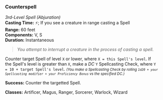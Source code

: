 ### Counterspell
*3rd-Level Spell (Abjuration)*  
**Casting Time:** ⚡; If you see a creature in range casting a Spell  
**Range:** 60 feet  
**Components:** V, S  
**Duration:** Instantaneous  

> *You attempt to interrupt a creature in the process of casting a spell.*

Counter target Spell of level `X` or lower, where `X = this Spell's level`. If the Spell's level is greater than `X`, make a *DC* `Y` Spellcasting Check, where `Y = 10 + target Spell's level`. <small> *(You make a Spellcasting Check by rolling `1d20 + your Spellcasting modifier + your Proficiency Bonus` vs the specified DC.)* </small>

**Success:** Counter the targetted Spell.

**Classes:** Artificer, Magus, Ranger, Sorcerer, Warlock, Wizard
